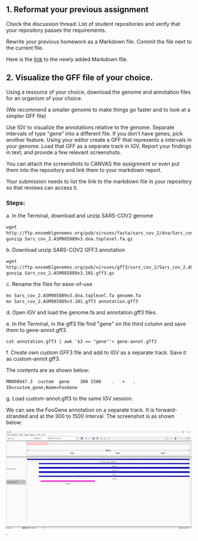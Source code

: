 ## 1. Reformat your previous assignment

Check the discussion thread: List of student repositories and verify that your repository passes the requirements.

Rewrite your previous homework as a Markdown file. Commit the file next to the current file. 

Here is the [link](https://github.com/yupaulk/BMMB852/blob/main/hw2/gff3-data-analysis.md) to the newly added Markdown file.

## 2. Visualize the GFF file of your choice.

Using a resource of your choice, download the genome and annotation files for an organism of your choice.

(We recommend a smaller genome to make things go faster and to look at a simpler GFF file)

Use IGV to visualize the annotations relative to the genome.
Separate intervals of type "gene" into a different file. If you don't have genes, pick another feature.
Using your editor create a GFF that represents a intervals in your genome. Load that GFF as a separate track in IGV.
Report your findings in text, and provide a few relevant screenshots.

You can attach the screenshots to CANVAS the assignment or even put them into the repository and link them to your markdown report.

Your submission needs to list the link to the markdown file in your repository so that reviews can access it.

### Steps:

a. In the Terminal, download and unzip SARS-COV2 genome
```
wget http://ftp.ensemblgenomes.org/pub/viruses/fasta/sars_cov_2/dna/Sars_cov_2.ASM985889v3.dna.toplevel.fa.gz
gunzip Sars_cov_2.ASM985889v3.dna.toplevel.fa.gz
```

b. Download unzip SARS-COV2 GFF3 annotation
```
wget http://ftp.ensemblgenomes.org/pub/viruses/gff3/sars_cov_2/Sars_cov_2.ASM985889v3.101.gff3.gz
gunzip Sars_cov_2.ASM985889v3.101.gff3.gz
```

c. Rename the files for ease-of-use
```
mv Sars_cov_2.ASM985889v3.dna.toplevel.fa genome.fa
mv Sars_cov_2.ASM985889v3.101.gff3 annotation.gff3
```

d. Open IGV and load the genome.fa and annotation.gff3 files.

e. In the Terminal, in the gff3 file find "gene" on the third column and save them to gene-annot.gff3.
```
cat annotation.gff3 | awk '$3 == "gene"'> gene-annot.gff3
```

f. Create own custom GFF3 file and add to IGV as a separate track. Save it as custom-annot.gff3. 

The contents are as shown below:
```
MN908947.3	custom	gene	300	1500	.	+	.	ID=custom_gene;Name=FooGene
```

g. Load custom-annot.gff3 to the same IGV session.

We can see the FooGene annotation on a separate track. It is forward-stranded and at the 300 to 1500 interval.
The screenshot is as shown below:

![here](https://github.com/yupaulk/BMMB852/blob/main/hw3/images/igv-foogene-track.png).
